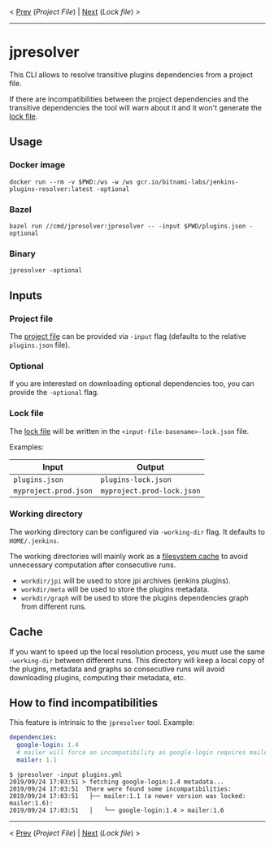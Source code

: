 
< [Prev](project-file.md) (*Project File*) | [Next](lock-file.md) (*Lock file*) >

___

# jpresolver

This CLI allows to resolve transitive plugins dependencies from a project file.

If there are incompatibilities between the project dependencies and the transitive dependencies the tool will warn about it and it won't generate the [lock file](#lock-file).

## Usage

### Docker image

```
docker run --rm -v $PWD:/ws -w /ws gcr.io/bitnami-labs/jenkins-plugins-resolver:latest -optional
```

### Bazel

```
bazel run //cmd/jpresolver:jpresolver -- -input $PWD/plugins.json -optional
```

### Binary

```
jpresolver -optional
```

## Inputs

### Project file

The [project file](project-file.md) can be provided via `-input` flag (defaults to the relative `plugins.json` file).

### Optional

If you are interested on downloading optional dependencies too, you can provide the `-optional` flag.

### Lock file

The [lock file](lock-file.md) will be written in the `<input-file-basename>-lock.json` file.

Examples:

| **Input**             | **Output**
| --------------------- | --------------------------
| `plugins.json`        | `plugins-lock.json`
| `myproject.prod.json` | `myproject.prod-lock.json`

### Working directory

The working directory can be configured via `-working-dir` flag. It defaults to `HOME/.jenkins`.

The working directories will mainly work as a [filesystem cache](#cache) to avoid unnecessary computation after consecutive runs.

- `workdir/jpi` will be used to store jpi archives (jenkins plugins).
- `workdir/meta` will be used to store the plugins metadata.
- `workdir/graph` will be used to store the plugins dependencies graph from different runs.

## Cache

If you want to speed up the local resolution process, you must use the same `-working-dir` between different runs. This directory will keep a local copy of the plugins, metadata and graphs so consecutive runs will avoid downloading plugins, computing their metadata, etc.

## How to find incompatibilities

This feature is intrinsic to the `jpresolver` tool. Example:

```yml
dependencies:
  google-login: 1.4
  # mailer will force an incompatibility as google-login requires mailer:1.6
  mailer: 1.1
```

```console
$ jpresolver -input plugins.yml
2019/09/24 17:03:51 > fetching google-login:1.4 metadata...
2019/09/24 17:03:51  There were found some incompatibilities:
2019/09/24 17:03:51   ├── mailer:1.1 (a newer version was locked: mailer:1.6):
2019/09/24 17:03:51   │   └── google-login:1.4 > mailer:1.6
```
___

< [Prev](project-file.md) (*Project File*) | [Next](lock-file.md) (*Lock file*) >
